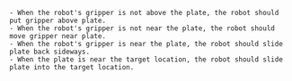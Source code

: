
    - When the robot's gripper is not above the plate, the robot should put gripper above plate.
    - When the robot's gripper is not near the plate, the robot should move gripper near plate.
    - When the robot's gripper is near the plate, the robot should slide plate back sideways.
    - When the plate is near the target location, the robot should slide plate into the target location.